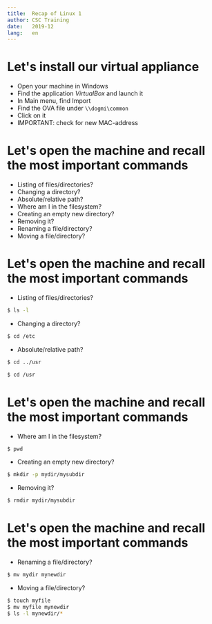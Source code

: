 ```yaml
---
title:	Recap of Linux 1
author:	CSC Training
date:	2019-12
lang:	en
---
```



# Let's install our virtual appliance

- Open your machine in Windows
- Find the application *VirtualBox* and launch it
- In Main menu, find Import
- Find the OVA file under `\\dogmi\common`
- Click on it
- IMPORTANT: check for new MAC-address


# Let's open the machine and recall the most important commands

- Listing of files/directories?
- Changing a directory?
- Absolute/relative path?
- Where am I in the filesystem?
- Creating an empty new directory?
- Removing it?
- Renaming a file/directory?
- Moving a file/directory?


# Let's open the machine and recall the most important commands

- Listing of files/directories?

```bash
$ ls -l
```

- Changing a directory?

```bash
$ cd /etc
```

- Absolute/relative path?

```bash
$ cd ../usr
```

```bash
$ cd /usr
```


# Let's open the machine and recall the most important commands

- Where am I in the filesystem?

```bash 
$ pwd
```

- Creating an empty new directory?

```bash
$ mkdir -p mydir/mysubdir
```

- Removing it?

```bash
$ rmdir mydir/mysubdir
```


# Let's open the machine and recall the most important commands

- Renaming a file/directory?

```bash
$ mv mydir mynewdir
```

- Moving a file/directory?

```bash
$ touch myfile
$ mv myfile mynewdir
$ ls -l mynewdir/*
```
